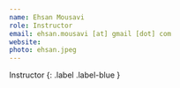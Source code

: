 ```yaml
---
name: Ehsan Mousavi
role: Instructor
email: ehsan.mousavi [at] gmail [dot] com
website:
photo: ehsan.jpeg
---
```


Instructor
{: .label .label-blue }
